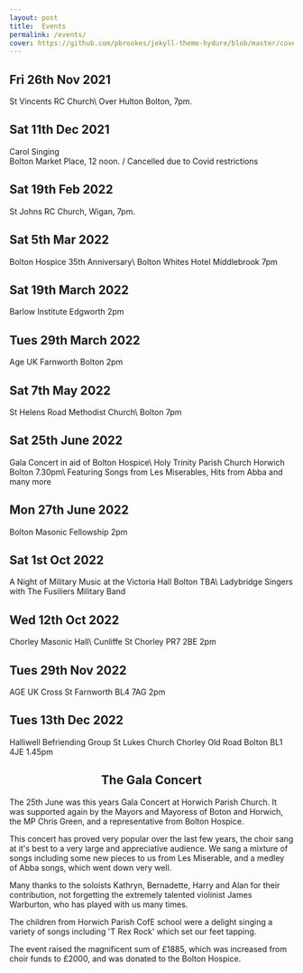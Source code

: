 ```yaml
---
layout: post
title:  Events
permalink: /events/
cover: https://github.com/pbrookes/jekyll-theme-hydure/blob/master/cover.jpg?raw=tru
---
```

                     
## Fri 26th Nov 2021    
   St Vincents RC Church\\
   Over Hulton Bolton, 7pm.
                 
## Sat 11th Dec 2021
   Carol Singing                      
   Bolton Market Place, 12 noon. /   Cancelled due to Covid restrictions

## Sat 19th Feb 2022
   St Johns RC Church, Wigan, 7pm.
   
## Sat 5th Mar 2022
   Bolton Hospice 35th Anniversary\\
   Bolton Whites Hotel Middlebrook 7pm

## Sat 19th March  2022
   Barlow Institute Edgworth  2pm
   
## Tues 29th March  2022
   Age UK Farnworth Bolton  2pm
   
## Sat 7th May 2022
   St Helens Road Methodist Church\\
   Bolton 7pm
   
## Sat 25th June 2022
   Gala Concert in aid of Bolton Hospice\\
   Holy Trinity Parish Church Horwich Bolton 7.30pm\\
   Featuring Songs from Les Miserables, Hits from Abba and many more
   
## Mon 27th June 2022
   Bolton Masonic Fellowship  2pm

## Sat 1st Oct 2022
   A Night of Military Music at the Victoria Hall Bolton TBA\\
   Ladybridge Singers with The Fusiliers Military Band
   
## Wed 12th Oct 2022
   Chorley Masonic Hall\\
   Cunliffe St Chorley PR7 2BE 2pm
## Tues 29th Nov 2022
   AGE UK Cross St Farnworth BL4 7AG 2pm

## Tues 13th Dec 2022
 Halliwell Befriending Group
 St Lukes Church Chorley Old Road Bolton BL1 4JE 1.45pm
 
 
 
 
<h2 style="text-align: center;">The Gala Concert</h2>
The 25th June was this years Gala Concert at Horwich Parish Church. It was supported again by the Mayors and Mayoress of Boton and Horwich, the MP Chris Green, and     a representative from Bolton Hospice.
  
This concert has proved very popular over the last few years, the choir sang at it's best to a very large and appreciative audience.  We sang a mixture of songs including some new pieces to us from Les Miserable, and a medley of Abba songs, which went down very well.

Many thanks to the soloists Kathryn, Bernadette, Harry and Alan for their contribution, not forgetting the extremely talented violinist James Warburton, who has played with us many times.

The children from Horwich Parish CofE school were a delight singing a variety of songs including 'T Rex Rock' which set our feet tapping.

The event raised the magnificent sum of £1885, which was increased from choir funds to £2000, and was donated to the Bolton Hospice.
  
  
